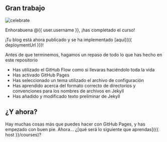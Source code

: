 ## Gran trabajo

![celebrate](https://octodex.github.com/images/constructocat2.jpg)

Enhorabuena @{{ user.username }}, ¡has completado el curso!

¡Tu blog está ahora publicado y se ha implementado [aquí]({{ deploymentUrl }})!

Antes de que terminemos, hagamos un repaso de todo lo que has hecho en este repositorio

- Has utilizado el GitHub Flow como si llevaras haciéndolo toda la vida
- Has activado GitHub Pages
- Has seleccionado un tema utilizado el archivo de configuración
- Has aprendido acerca del formato correcto de directorios y convenciones para los nombres de archivos en Jekyll
- Has añadido y modificado texto preliminar de Jekyll

## ¿Y ahora?
Hay muchas cosas más que puedes hacer con GitHub Pages, y has empezado con buen pie. Ahora... ¿[qué será lo siguiente que aprendas]({{ host }}/courses)?
